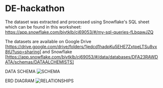 # DE-hackathon

The dataset was extracted and processed using Snowflake's SQL sheet which can be found in this worksheet: https://app.snowflake.com/bjytklb/cj69053/#/my-sql-queries-fLbqawJZQ

The datasets are available on Google Drive [https://drive.google.com/drive/folders/1jedcd1hadpKu5EHE7ZxtpeLTSu8vx8tU?usp=sharing] and Snowflake [https://app.snowflake.com/bjytklb/cj69053/#/data/databases/DFA23RAWDATA/schemas/DATAALCHEMISTS]

DATA SCHEMA
![SCHEMA](https://github.com/Nalito/DE-hackathon/assets/71222572/38bb5d8d-bf2a-4c22-adef-e219a775fd8b)

ERD DIAGRAM
![RELATIONSHIPS](https://github.com/Nalito/DE-hackathon/assets/71222572/87bfb623-2493-4ace-820e-c7083ea18fc2)
